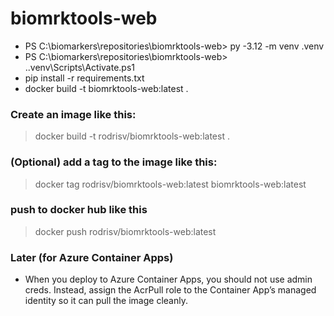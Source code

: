 # biomrktools-web


- PS C:\biomarkers\repositories\biomrktools-web> py -3.12 -m venv .venv
- PS C:\biomarkers\repositories\biomrktools-web> .\.venv\Scripts\Activate.ps1
- pip install -r requirements.txt
- docker build -t biomrktools-web:latest .


### Create an image like this:
>docker build -t rodrisv/biomrktools-web:latest . 

### (Optional) add a tag to the image like this:
> docker tag rodrisv/biomrktools-web:latest biomrktools-web:latest

### push to docker hub like this
> docker push rodrisv/biomrktools-web:latest

### Later (for Azure Container Apps)

- When you deploy to Azure Container Apps, you should not use admin creds. Instead, assign the AcrPull role to the Container App’s managed identity so it can pull the image cleanly.

